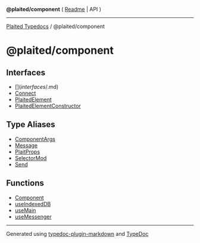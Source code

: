 **@plaited/component** ( [Readme](README.md) \| API )

***

[Plaited Typedocs](../../modules.md) / @plaited/component

# @plaited/component

## Interfaces

- [$](interfaces/$.md)
- [Connect](interfaces/Connect.md)
- [PlaitedElement](interfaces/PlaitedElement.md)
- [PlaitedElementConstructor](interfaces/PlaitedElementConstructor.md)

## Type Aliases

- [ComponentArgs](type-aliases/ComponentArgs.md)
- [Message](type-aliases/Message.md)
- [PlaitProps](type-aliases/PlaitProps.md)
- [SelectorMod](type-aliases/SelectorMod.md)
- [Send](type-aliases/Send.md)

## Functions

- [Component](functions/Component.md)
- [useIndexedDB](functions/useIndexedDB.md)
- [useMain](functions/useMain.md)
- [useMessenger](functions/useMessenger.md)

***

Generated using [typedoc-plugin-markdown](https://www.npmjs.com/package/typedoc-plugin-markdown) and [TypeDoc](https://typedoc.org/)
